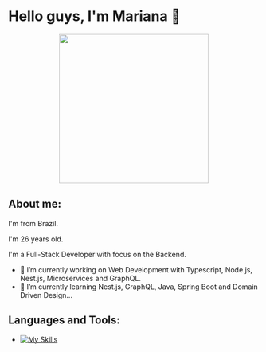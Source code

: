# Hello guys, I'm Mariana 👋

<div align="center">
  <img src="https://media0.giphy.com/media/hpXdHPfFI5wTABdDx9/giphy.gif?cid=ecf05e479c3nmvpsux21lrz48l7nvey1h5i6nbusadcge3oo&rid=giphy.gif&ct=g" width="300"/>
</div>

## About me:

<p>I'm from Brazil.</p> 
<p>I'm 26 years old.</p>
<p>I'm a Full-Stack Developer with focus on the Backend.</p>

- 🔭 I’m currently working on Web Development with Typescript, Node.js, Nest.js, Microservices and GraphQL.
- 🌱 I’m currently learning Nest.js, GraphQL, Java, Spring Boot and Domain Driven Design...

## Languages and Tools:

- [![My Skills](https://skillicons.dev/icons?i=js,ts,nodejs,nestjs,express,html,css,angular,vue,java,spring,prisma,postgres,mysql,docker,jest,vitest,azure,aws&perline=15)](https://skillicons.dev)
